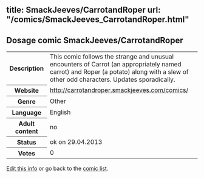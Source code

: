 title: SmackJeeves/CarrotandRoper
url: "/comics/SmackJeeves_CarrotandRoper.html"
---
Dosage comic SmackJeeves/CarrotandRoper
-----------------------------------------

<p id="msg"></p>
<script type="text/javascript">
if (window.location.search === '?edit_info_mail=sent_ok') {
  var elem = document.getElementById("msg");
  elem.innerHTML = 'Edited information sucessfully sent.';
  elem.className = 'ok';
}
</script>
<table class="comicinfo">
<tr>
<th>Description</th><td>This comic follows the strange and unusual encounters of Carrot (an appropriately named carrot) and Roper (a potato) along with a slew of other odd characters. Updates sporadically.</td>
</tr>
<tr>
<th>Website</th><td><a href="http://carrotandroper.smackjeeves.com/comics/">http://carrotandroper.smackjeeves.com/comics/</a></td>
</tr>
<tr>
<th>Genre</th><td>Other</td>
</tr>
<tr>
<th>Language</th><td>English</td>
</tr>
<tr>
<th>Adult content</th><td>no</td>
</tr>
<tr>
<th>Status</th><td>ok on 29.04.2013</td>
</tr>
<tr>
<th>Votes</th><td>0</td>
</tr>
</table>

[Edit this info](SmackJeeves_CarrotandRoper_edit.html) or go back to the [comic list](../comic-index.html).
